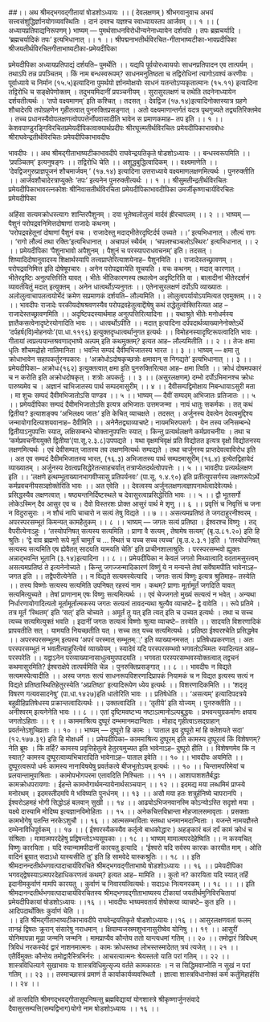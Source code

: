 ##।। अथ श्रीमद्भगवद्गीतायां षोडशोऽध्यायः ।।
( देवलक्षणम् )
 श्रीभगवानुवाच 
अभयं सत्त्वसंशुद्धिर्ज्ञानयोगव्यवस्थितिः ।
दानं दमश्च यज्ञश्च स्वाध्यायस्तप आर्जवम् ।। १ ।।
( अध्यायप्रतिपाद्यनिरूपणम् )
भाष्यम् — पुमर्थसाधनविरोधीन्यनेनाध्यायेन दर्शयति  ।
 तपः ब्रह्मचर्यादि । ‘ब्रह्मचर्यादिकं तपः’ इत्यभिधानात् ।। १ ।।
श्रीपद्मनाभतीर्थविरचित-गीताभाष्यटीका-भावप्रदीपिका
श्रीजयतीर्थविरचितगीताभाष्यटीका-प्रमेयदीपिका

प्रमेयदीपिका
अध्यायप्रतिपाद्यं दर्शयति– पुमर्थेति ।। यद्यपि पूर्वयोरध्याययोः साधनप्रतिपादन एव तात्पर्यम् । तथाऽपि तन्न प्रपञ्चितम् । किं नाम बन्धस्वरूपम्? साधनमनुतिष्ठता च तद्विरोधिनां त्यागोऽवश्यं करणीयः । पूर्वाध्याये च निर्मान (१५.५)इत्यादिना पुमर्थयो र्ज्ञानमोक्षयोः साधनं यतन्तोऽप्यकृतात्मानः (१५.११) इत्यादिना तद्विरोधि च सङ्क्षेेपेणोक्तम् ।
तदुभयमिदानीं प्रपञ्चनीयम् । सुरासुरलक्षणं च तथेति तदनेनाध्यायेन दर्शयतीत्यर्थः ।
 ‘तपो वक्ष्यमाणम्’ इति कश्चित् । तदसत् । देवद्विज (१७.१४)इत्यादिनोक्तस्यात्र ग्रहणे शौचादेरपि तपोग्रहणेन गृहीतत्वात् पुनरुक्तिप्रसङ्गात् । अतो वक्ष्यमाणान्तर्गतं यदत्र पृथगुच्यते तद्व्यतिरिक्तमेव । तच्च प्रधानस्यैवोपलक्षणत्वोपपत्तेर्नोपवासादीति भावेन स प्रमाणकमाह– तप इति ।। १ ।।
केशवपाण्डुरङ्गिविरचितप्रमेयदीपिकावाक्यार्थप्रदीपः
श्रीरघूत्त्मतीर्थविरचितः प्रमेयदीपिकाभावबोधः
श्रीराघवेन्द्रतीर्थविरचितः प्रमेयदीपिकाभावदीपः

भावदीपः
।। अथ श्रीमद्गीताभाष्यटीकाभावदीपे  राघवेन्द्रयतिकृते षोडशोऽध्यायः ।।
बन्धस्वरूपमिति ।। ‘प्रपञ्चितम्’ इत्यनुषङ्गः ।। तद्विरोधि चेति ।। अशुद्धबुद्धित्वादिकम् ।। वक्ष्यमाणेति ।। ‘देवद्विजगुरुप्राज्ञपूजनं शौचमार्जवम् ’ (१७.१४) इत्यादिना उत्तराध्याये वक्ष्यमाणलक्षणमित्यर्थः । पुनरुक्तीति ।। आर्जवशौचादेरत्राप्युक्तेः ‘तपः’ इत्यनेन पुनरुक्तीत्यर्थः ।। १ ।।
श्रीसुमतीन्द्रतीर्थविरचितः प्रमेयदीपिकाभावरत्नकोशः
श्रीनिवासतीर्थविरचिता प्रमेयदीपिकाभावदीपिका
उमर्जीकृष्णाचार्यविरचितः प्रमेयदीपिका

अहिंसा सत्यमक्रोधस्त्यागः शान्तिरपैशुनम् ।
दया भूतेष्वलोलुत्वं मार्दवं ह्रीरचापलम् ।। २ ।।
 भाष्यम् —  पैशुनं परोपद्रवनिमित्तदोषाणां राजादेः कथनम् ।  
‘परोपद्रवहेतूनां दोषाणां पैशुनं वचः । 
राजादेस्तु मदाद्भीतेरदृष्टिर्दर्प उच्यते ।।’  इत्यभिधानात् । 
लौल्यं रागः ।
 ‘रागो लौल्यं तथा रक्तिः’इत्यभिधानात् । 
अचापलं स्थैर्यम् । 
‘चपलश्चञ्चलोऽस्थिरः’                इत्यभिधानात् ।। २ ।।
प्रमेयदीपिका
‘पैशुनाभावो अपैशुनम् । पैशुनं च परस्यापराधवचनम्’ इति। तदसत् । शिष्यादिदोषानुवादस्य शिक्षार्थस्यापि तत्त्वप्राप्तेरित्याशयेनाह– पैशुनमिति ।। राजादेस्तच्छ्रावणम् । परोपद्रवनिमित्त इति दोषेषूपचारः । अनेन परोपद्रवायेति सूचयति । वचः कथनम् । मदात् कारणात् । भीतेरदृष्टिः अनुत्पत्तिरिति यावत् । भीतेः भीतिकारणस्य तथात्वेन अदृष्टिरिति वा । बालादीनां भीतेरदर्शनं व्यावर्तयितुं मदात् इत्युक्तम् । अनेन धात्वर्थोऽप्यनुगतः ।।
एतेनासुरलक्षणं दर्पोऽपि व्याख्यातः । अलोलुत्वाचापलत्वयोर्भेदं क्रमेण सप्रमाणकं दर्शयति– लौल्यमिति ।। लोलुत्वपर्यायोऽयमित्यत एवमुक्तम् ।। २ ।।
भावदीपः
राजादेः परकीयदोषश्रवणस्यैव परोपद्रवहेतुत्वाद्दोेषेषु कथं तद्धेतुत्वोक्तिरित्यत आह – राजादेस्तच्छ्रावणमिति ।। अदृष्टिपदस्यार्थमाह अनुत्पत्तिरित्यादिना ।। यथाश्रुते भीतेः मनोधर्मस्य ज्ञातैकसत्वेनादृष्टेरयोगादिति भावः ।। धात्वर्थोऽपीति ।। मदात् इत्यादिना दर्पपदार्थव्याख्यानेनोक्तेऽर्थे ‘दर्पहर्ष(वि)मोहनयोः’(पा.धा.११९६) इत्युक्तदृप्धात्वर्थानुगत इत्यर्थः ।। विमोहनस्यादृष्टिरूपत्वादिति भावः । गीतायां त्वप्रत्ययान्तश्रवणाद्भाष्ये अल्पम् इति कथमुक्तम्? इत्यत आह– लौल्यमितीति ।। २ ।।
तेजः क्षमा धृतिः शौचमद्रोहो नातिमानिता ।
भवन्ति सम्पदं दैवीमभिजातस्य भारत ।। ३ ।।
भाष्यम् — क्षमा तु क्रोधाभावेन सहापकर्तुरनपकारः । 
‘अक्रोधोऽदोषकृच्छत्रोः क्षमावान् स निगद्यते’ 
इत्यभिधानात् ।। ३ ।।  
प्रमेयदीपिका–
अक्रोधः(१६२) इत्युक्तत्वात् क्षमा इति पुनरुक्तिरित्यत आह– क्षमा त्विति ।।  क्रोधं दोषमपकारं च न करोति इति अक्रोधदोषकृत् । शत्रोः अपकर्तुः ।। ३ ।।
(असुरलक्षणम्) 
दम्भो दर्पोऽभिमानश्च क्रोधः पारुष्यमेव च ।
अज्ञानं चाभिजातस्य पार्थ सम्पदमासुरीम् ।। ४ ।।
दैवीसम्पद्विमोक्षाय निबन्धायाऽसुरी मता ।
 मा शुचः सम्पदं दैवीमभिजातोऽसि पाण्डव ।। ५ ।। 
भाष्यम् —   दैवीं सम्पदम् अभिजातः प्रतिजातः ।। ५ ।।
प्रमेयदीपिका
सम्पदं दैवीमभिजातोऽसि इत्यत्र अभिजातः उत्तमजन्मा । नायं धातुः सकर्मकः । तत् कथं द्वितीया? इत्याशङ्क्य ‘अभिलक्ष्य जातः’ इति केचित् व्याचक्षते । तदसत् । अर्जुनस्य देवत्वेन देवत्वमुद्दिश्य जन्मायोगादित्याशयवानाह– दैवीमिति ।। अनेनैतद्व्याव्याचष्टे।
नायमभिरुपसर्गः । येन तस्य जनिसम्बन्धे द्वितीयाऽनुपपत्तिः स्यात्, लक्षिसम्बन्धे चोक्तानुपपत्तिः स्यात् । किन्तु प्रत्यर्थलक्षणे कर्मप्रवचनीयः । तथा च ‘कर्मप्रवचनीययुक्ते द्वितीया’(पा.सू.२.३.८)उपपद्यते । यथा वृक्षमभिवृक्षं प्रति विद्योतत इत्यत्र वृक्षो विद्योतनस्य लक्षणमित्यर्थः । एवं देवीसम्पत् जातस्य तव लक्षणमित्यर्थः सम्पद्यते । तथा चार्जुनस्य प्राप्तदेवत्वाविरोध इति । अत एव सम्पदं दैवीमभिजातस्य भारत, (१६.३) अभिजातस्य पार्थ सम्पदमासुरीम् (१६.४) इत्येतद्विहायेदं व्याख्यातम् । अर्जुनस्य देवत्वप्रसिद्धेरेतत्साहचर्यात् तत्राप्येतदर्थत्वोपपत्तेः ।। ५ ।।
भावदीपः
प्रत्यर्थलक्षण इति ।। ‘लक्षणे इत्थम्भूताख्यानभागवीप्सासु प्रतिपर्यनवः’ (पा.सू. १.४.९०) इति प्रतीत्युपसर्गस्य लक्षणरूपेऽर्थे कर्मप्रवचनीयसञ्ज्ञोक्तेरिति भावः ।। अत एवेति ।। देवत्वस्य अर्जुनलक्षणत्वज्ञापनार्थत्वादेवेत्यर्थः। प्रसिद्धस्यैव लक्षणत्वात् । षष्ठ्यन्तनिर्दिष्टस्थले च देवासुरत्वाप्रसिद्धेरिति भावः ।। ५ ।।
द्वौ भूतसर्गो लोकेऽस्मिन् दैव आसुर एव च ।
दैवो विस्तरशः प्रोक्त आसुरं पार्थ मे शृणु ।। ६ ।।
प्रवृत्तिं च निवृत्तिं च जना न विदुरासुराः ।
न शौचं नापि चाचारो न सत्यं तेषु विद्यते ।। ७ ।। 
असत्यमप्रतिष्ठं ते जगदाहुरनीश्वरम् ।
   अपरस्परसम्भूतं किमन्यत् कामहैतुकम् ।। ८ ।। 
भाष्यम् — जगतः सत्यं प्रतिष्ठा । ईश्वरश्च विष्णुः । तद् वैपरीत्येनाऽहुः । 
‘तस्योपनिषत् सत्यस्य सत्यमिति । 
प्राणा वै सत्यम् , तेषामेष सत्यम्’ 
(बृ.उ.८१.२०) इति हि श्रुतिः। 
‘द्वे वाव ब्रह्मणो रूपे मूर्तं चामूर्तं च  ...
 स्थितं च यच्च सच्च त्यच्च’ (बृ.उ.२.३.१ )इति । 
‘तस्योपनिषत् सत्यस्य सत्यमिति 
 एष ह्येवैतत् सादयति यामयति चेति’
 इति प्राचीनशालाश्रुतिः । 
परस्परसम्भवो ह्युक्तः अन्नाद्भवन्ति भूतानि (३.१४)इत्यादिना ।। ८ ।।
प्रमेयदीपिका
न केवलं जगतो मिथ्यात्वादि वदतामसुरत्वम् असत्यमप्रतिष्ठं ते इत्यनेनोच्यते । किन्तु जगज्जन्मादिकारणं विष्णुं ये न मन्यन्ते तेषां सर्वेषामपीति भावेनाऽह– जगत 
इति ।। तद्वैपरीत्येनेति ।। न विद्यते सत्यमस्येत्यादि । जगतः सत्यं विष्णुः इत्यत्र श्रुतिमाह– तस्येति ।। तस्य विष्णोः सत्यस्य सत्यमिति उपनिषत् रहस्यं नाम । कथम्? प्राणाः मूर्तामूर्तं जगदिति यावत् सत्यमित्युच्यते । तेषां प्राणानाम् एषः विष्णुः सत्यमित्यर्थः ।। 
एवं चेज्जगतो मुख्यं सत्यत्वं न भवेत् । अन्यथा निर्धारणायोगादित्यतो मूर्तामूर्तात्मकस्य जगतः सत्यत्वं तावदन्यथा श्रुत्यैव व्याचष्टे– द्वे वावेति ।। रूपे प्रतिमे । तत्र मूर्तं ‘स्थितम्’ इति ‘सत्’ इति चोच्यते । अमूर्तं तु यत् इति त्यत् इति च उच्यत इत्यर्थः । तथा च सच्च त्यच्च सत्यमित्युक्तं भवति । इदानीं जगतः सत्यत्वं विष्णोः श्रुत्या व्याचष्टे– तस्येति ।। सादयति विशरणादिकं प्रापयतीति सत् । यामयति नियच्छतीति यत् । सच्च तत् यच्च सत्यमित्यर्थः । प्रतिष्ठा ईश्वरश्चेति प्रसिद्धमेव ।।
अपरस्परसम्भूतम् इत्यस्य ‘अपरं परस्मात् सम्भूतम््’ इति व्याख्यानमसत् । प्रतिषेधप्रकरणात् । अतः परस्परसम्भूतं न भवतीत्याहुरित्येवं व्याख्येयम् । स्यादेवं यदि परस्परसम्भवो भगवतोऽभिमतः स्यादित्यत आह– परस्परेति ।। यद्वाऽनेन परव्याख्यानासाधुत्वमुपपादयति । भगवता परस्परसम्भवस्योक्तत्वात् तद्वचनं कथमासुरमिति? ईश्वराक्षेपे तात्पर्यमिति चेन्न । पुनरुक्तिप्रसङ्गात् ।। ८ ।।
भावदीपः
न विद्यते सत्यमस्येत्यादीति ।। अस्य जगतः सत्यं साधनरूपविशरणादिप्रापकं नियामकं च न विद्यत इत्यस्य सत्यं न विद्यते प्रतिष्ठास्थितिहेतुरस्येति ‘अप्रतिष्ठा’ इत्यादिरूपेण ध्येय इत्यर्थः ।। विशरणादिकमिति ।। ‘शद्लृ विषरण गत्यवसादनेषु’ (पा.धा.१४२७)इति धातोरिति भावः ।। प्रतिषेधेति ।। ‘असत्यम्’ इत्यादिपदत्रये बहुव्रीहिप्रतिषेधस्य प्रक्रान्तत्वादित्यर्थः ।। उक्तत्वादिति ।। ‘तृतीये’ इति योज्यम् । पुनरुक्तीति ।। अनीश्वरम् इत्यनेनेति भावः ।। ८ ।।
एतां दृष्टिमवष्टभ्य नष्टाऽत्मानोऽल्पबुद्धयः ।
प्रभवन्त्युग्रकर्माणः क्षयाय जगतोऽहिताः ।। ९ ।।
काममाश्रित्य दुष्पूरं दम्भमानमदान्विताः ।
मोहाद् गृहीत्वाऽसद्ग्राहान् प्रवर्तन्तेऽशुचिव्रताः ।। १० ।। 
भाष्यम् — दुष्पूरो हि कामः ।
 ‘पाताल इव दुष्पूरो मां हि क्लेशयते सदा’ (१२.१७७.३९)
इति हि मोक्षधर्मे ।।
प्रमेयदीपिका–
काममाश्रित्य दुष्पूरम् इति कामस्य दुष्पूरत्वं किं विशेषणम्? नेति ब्रूमः । किं तर्हि? कामस्य प्रवृत्तिहेतुत्वे हेतुरयमुच्यत इति भावेनाऽह– दुष्पूरो हीति ।। विशेषणमेव किं न स्यात्? कामस्य दुष्पूरत्वाव्यभिचारादिति भावेनाऽह– पाताल इवेति ।। १० ।।
भावदीपः
अयमिति ।। दुष्पूरत्वरूपो धर्मः कामस्य नानाविषयेषु प्रवर्तकत्वे बीजभूतोऽयम् इत्यर्थः ।। १० ।।
चिन्तामपरिमेयां च प्रलयान्तामुपाश्रिताः ।
कामोपभोगपरमा एतावदिति निश्चिताः ।। ११ ।।
आशापाशशतैर्बद्धाः कामक्रोधपरायणाः ।
ईहन्ते कामभोगार्थमन्यायेनार्थसञ्चयान् ।। १२ ।।
इदमद्य मया लब्धमिमं प्राप्स्ये मनोरथम् ।
इदमस्तीदमपि मे भविष्यति पुनर्धनम् ।। १३ ।।
असौ मया हतः शत्रुर्हनिष्ये चापरानपि ।
ईश्वरोऽहमहं भोगी सिद्धोऽहं बलवान् सुखी ।। १४ ।।
आढ्योऽभिजनवानस्मि कोऽन्योऽस्ति सदृशो मया ।
यक्ष्ये दास्यामि मोदिष्य इत्यज्ञानविमोहिताः ।। १५ ।।
अनेकचित्तविभ्रान्ता मोहजालसमावृताः ।
प्रसक्ताः कामभोगेषु पतन्ति नरकेऽशुचौ ।। १६ ।।
आत्मसम्भाविताः स्तब्धा धनमानमदान्विताः ।
यजन्ते नामयज्ञैस्ते दम्भेनाविधिपूर्वकम् ।। १७ ।। 
( ईश्वरस्यैकस्यैव कर्तृत्वे बाधकोद्धारः )
अहङ्कारं बलं दर्पं कामं क्रोधं च संश्रिताः ।
मामात्मपरदेहेषु प्रद्विषन्तोऽभ्यसूयकाः ।। १८ ।।
भाष्यम् मामात्मपरदेहेष्विति ।। न कस्यचित् विष्णुः कारयिता । यदि स्यान्मामपीदानीं कारयतु इत्यादि । 
 ‘ईश्वरो यदि सर्वस्य कारकः कारयीत माम् । 
ओति वादिनं ब्रूयात् सदाऽधो यास्यसीति तु’ 
इति हि सामवेदे यास्कश्रुतिः ।। १८ ।।
इति श्रीमदानन्दतीर्थभगवत्पादाचार्यविरचिते
  श्रीमद्भगवद्गीताभाष्ये षोडशोऽध्यायः ।। १६ ।।
प्रमेयदीपिका
भगवद्द्वेषस्याऽत्मपरदेहाधिकरणत्वं कथम्? इत्यत आह– मामिति ।। कुतो न? कारयिता यदि स्यात् तर्हि इदानीमकुर्वाणं मामपि कारयतु । कुर्वाणं च निवारयत्वित्यर्थः। सदाऽधः नित्यनरकम् ।। १८ ।।
।। इति श्रीमदानन्दतीर्थभगवत्पादाचार्यविरचितस्य श्रीमद्भगवद्गीताभाष्यस्य 
टीकायां जयतीर्थमुनिविरचितायां प्रमेयदीपिकायां षोडशोऽध्यायः ।।१६ ।।
भावदीपः
भाष्यमवतार्य शेषोक्त्या व्याचष्टे– कुत इति ।।  आदिपदार्थोक्तिः कुर्वाणं चेति ।।  
।। इति श्रीमद्गीताभाष्यटीकाभावदीपे राघवेन्द्रयतिकृते षोडशोऽध्यायः।।१६ ।। 
आसुरलक्षणवतां फलम्
तानहं द्विषतः क्रूरान् संसारेषु नराधमान् ।
क्षिपाम्यजस्रमशुभानासुरीष्वेव योनिषु ।। १९ ।।
आसुरीं योनिमापन्ना मूढा जन्मनि जन्मनि ।
मामप्राप्यैव कौन्तेय ततो यान्त्यधमां गतिम् ।। २० ।।
तमोद्वारं त्रिविधम् 
त्रिविधं नरकस्येदं द्वारं नाशनमात्मनः ।
कामः क्रोधस्तथा लोभस्तस्मादेतत् त्रयं त्यजेत् ।। २१ ।।
एतैर्विमुक्तः कौन्तेय तमोद्वारैस्त्रिभिर्नरः ।
आचरत्यात्मनः श्रेयस्ततो याति परां गतिम् ।। २२ ।।
शास्त्रविधित्यागे सुखाभावः
यः शास्त्रविधिमुत्सृज्य वर्तते कामकारतः । 
न स सिद्धिमवाप्नोति न सुखं न परां गतिम् ।। २३ ।।
तस्माच्छास्त्रं प्रमाणं ते कार्याकार्यव्यवस्थितौ ।
ज्ञात्वा शास्त्रविधानोक्तं कर्म कर्तुमिहार्हसि ।। २४ ।।

ओं तत्सदिति श्रीमगद्भवद्गीतासूपनिषत्सु ब्रह्मविद्यायां योगशास्त्रे
 श्रीकृष्णार्जुनसंवादे दैवासुरसम्पत्ति(सम्पद्विभाग)योगो नाम षोडशोऽध्यायः ।। १६ ।।
